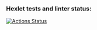 ### Hexlet tests and linter status:
[![Actions Status](https://github.com/muisance/python-project-49/workflows/hexlet-check/badge.svg)](https://github.com/muisance/python-project-49/actions)